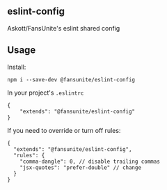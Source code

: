 ## eslint-config
Askott/FansUnite's eslint shared config

## Usage
Install:

```
npm i --save-dev @fansunite/eslint-config
```

In your project's `.eslintrc`

```
{
    "extends": "@fansunite/eslint-config"
}
```

If you need to override or turn off rules:
```
{
  "extends": "@fansunite/eslint-config",
  "rules": {
    "comma-dangle": 0, // disable trailing commas
    "jsx-quotes": "prefer-double" // change
  }
}

